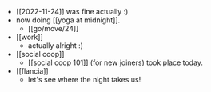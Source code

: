 - [[2022-11-24]] was fine actually :)
- now doing [[yoga at midnight]].
  - [[go/move/24]]
- [[work]]
  - actually alright :)
- [[social coop]]
  - [[social coop 101]] (for new joiners) took place today.
- [[flancia]]
  - let's see where the night takes us!

